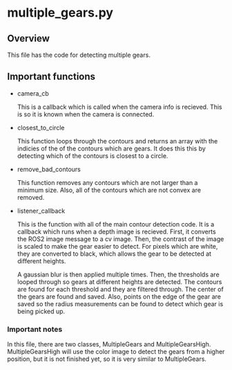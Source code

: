 # multiple_gears.py

## Overview

This file has the code for detecting multiple gears.

## Important functions

* camera_cb

    This is a callback which is called when the camera info is recieved. This is so it is known when the camera is connected.

* closest_to_circle

    This function loops through the contours and returns an array with the indicies of the of the contours which are gears. It does this this by detecting which of the contours is closest to a circle.

* remove_bad_contours

    This function removes any contours which are not larger than a minimum size. Also, all of the contours which are not convex are removed.

* listener_callback

    This is the function with all of the main contour detection code. It is a callback which runs when a depth image is recieved. First, it converts the ROS2 image message to a cv image. Then, the contrast of the image is scaled to make the gear easier to detect. For pixels which are white, they are converted to black, which allows the gear to be detected at different heights.

    A gaussian blur is then applied multiple times. Then, the thresholds are looped through so gears at different heights are detected. The contours are found for each threshold and they are filtered through. The center of the gears are found and saved. Also, points on the edge of the gear are saved so the radius measurements can be found to detect which gear is being picked up.

### Important notes

In this file, there are two classes, MultipleGears and MultipleGearsHigh. MultipleGearsHigh will use the color image to detect the gears from a higher position, but it is not finished yet, so it is very similar to MultipleGears.